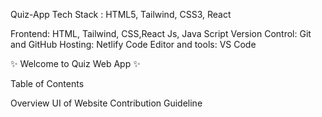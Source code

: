 Quiz-App
Tech Stack : HTML5, Tailwind, CSS3, React

Frontend: HTML, Tailwind, CSS,React Js, Java Script Version Control: Git and GitHub Hosting: Netlify Code Editor and tools: VS Code

✨ Welcome to Quiz Web App ✨

Table of Contents

Overview
UI of Website
Contribution Guideline
